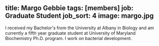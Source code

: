 title: Margo Gebbie
tags: [members]
job: Graduate Student
job_sort: 4
image: margo.jpg
---
I received my Bachelor's from the University at Albany in Biology and am currently a fifth year graduate student at University of Maryland Biochemistry Ph.D. program.  I work on bacterial development. 

